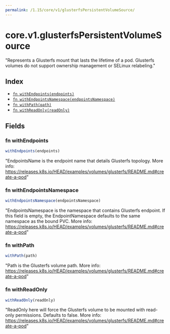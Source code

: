 ```yaml
---
permalink: /1.15/core/v1/glusterfsPersistentVolumeSource/
---
```


# core.v1.glusterfsPersistentVolumeSource

"Represents a Glusterfs mount that lasts the lifetime of a pod. Glusterfs volumes do not support ownership management or SELinux relabeling."

## Index

* [`fn withEndpoints(endpoints)`](#fn-withendpoints)
* [`fn withEndpointsNamespace(endpointsNamespace)`](#fn-withendpointsnamespace)
* [`fn withPath(path)`](#fn-withpath)
* [`fn withReadOnly(readOnly)`](#fn-withreadonly)

## Fields

### fn withEndpoints

```ts
withEndpoints(endpoints)
```

"EndpointsName is the endpoint name that details Glusterfs topology. More info: https://releases.k8s.io/HEAD/examples/volumes/glusterfs/README.md#create-a-pod"

### fn withEndpointsNamespace

```ts
withEndpointsNamespace(endpointsNamespace)
```

"EndpointsNamespace is the namespace that contains Glusterfs endpoint. If this field is empty, the EndpointNamespace defaults to the same namespace as the bound PVC. More info: https://releases.k8s.io/HEAD/examples/volumes/glusterfs/README.md#create-a-pod"

### fn withPath

```ts
withPath(path)
```

"Path is the Glusterfs volume path. More info: https://releases.k8s.io/HEAD/examples/volumes/glusterfs/README.md#create-a-pod"

### fn withReadOnly

```ts
withReadOnly(readOnly)
```

"ReadOnly here will force the Glusterfs volume to be mounted with read-only permissions. Defaults to false. More info: https://releases.k8s.io/HEAD/examples/volumes/glusterfs/README.md#create-a-pod"